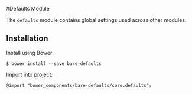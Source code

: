 #Defaults Module

The `defaults` module contains global settings used across other modules.

## Installation

Install using Bower:

	$ bower install --save bare-defaults

Import into project:

	@import "bower_components/bare-defaults/core.defaults";

